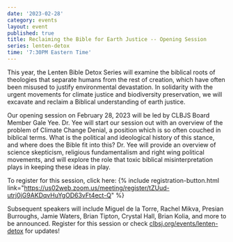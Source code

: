 ```yaml
---
date: '2023-02-28'
category: events
layout: event
published: true
title: Reclaiming the Bible for Earth Justice -- Opening Session
series: lenten-detox
time: '7:30PM Eastern Time'
---
```

This year, the Lenten Bible Detox Series will examine the biblical roots of theologies that separate humans from the rest of creation, which have often been misused to justify environmental devastation. In solidarity with the urgent movements for climate justice and biodiversity preservation, we will excavate and reclaim a Biblical understanding of earth justice.

Our opening session on February 28, 2023 will be led by CLBJS Board Member Gale Yee. Dr. Yee will start our session out with an overview of the problem of Climate Change Denial, a position which is so often couched in biblical terms. What is the political and ideological history of this stance, and where does the Bible fit into this? Dr. Yee will provide an overview of science skepticism, religious fundamentalism and right wing political movements, and will explore the role that toxic biblical misinterpretation plays in keeping these ideas in play.

To register for this session, click here: {% include registration-button.html link="https://us02web.zoom.us/meeting/register/tZUud-utrj0jG9AKDqvHuYgOD63vFt4ect-Q" %}

Subsequent speakers will include Miguel de la Torre, Rachel Mikva, Presian Burroughs, Jamie Waters, Brian Tipton, Crystal Hall, Brian Kolia, and more to be announced. Register for this session or check [clbsj.org/events/lenten-detox](https://clbsj.org/events/lenten-detox/) for updates!
